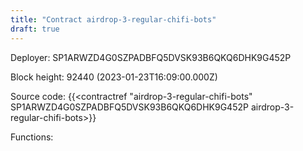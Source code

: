 ```yaml
---
title: "Contract airdrop-3-regular-chifi-bots"
draft: true
---
```

Deployer: SP1ARWZD4G0SZPADBFQ5DVSK93B6QKQ6DHK9G452P


 



Block height: 92440 (2023-01-23T16:09:00.000Z)

Source code: {{<contractref "airdrop-3-regular-chifi-bots" SP1ARWZD4G0SZPADBFQ5DVSK93B6QKQ6DHK9G452P airdrop-3-regular-chifi-bots>}}

Functions:


